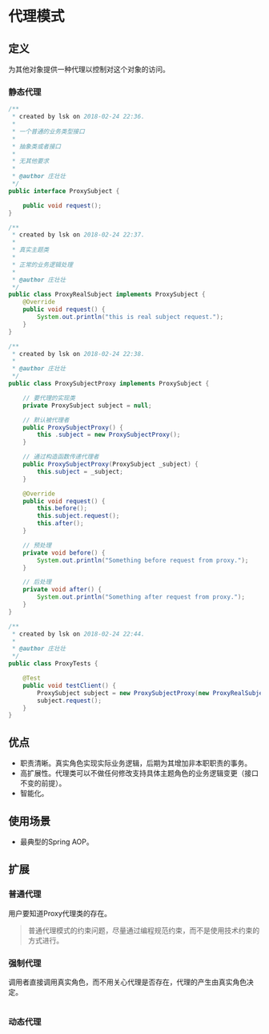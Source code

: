 # 代理模式

## 定义
为其他对象提供一种代理以控制对这个对象的访问。

### 静态代理
```java
/**
 * created by lsk on 2018-02-24 22:36.
 *
 * 一个普通的业务类型接口
 *
 * 抽象类或者接口
 *
 * 无其他要求
 *
 * @author 庄壮壮
 */
public interface ProxySubject {

    public void request();
}

/**
 * created by lsk on 2018-02-24 22:37.
 *
 * 真实主题类
 *
 * 正常的业务逻辑处理
 *
 * @author 庄壮壮
 */
public class ProxyRealSubject implements ProxySubject {
    @Override
    public void request() {
        System.out.println("this is real subject request.");
    }
}

/**
 * created by lsk on 2018-02-24 22:38.
 *
 * @author 庄壮壮
 */
public class ProxySubjectProxy implements ProxySubject {

    // 要代理的实现类
    private ProxySubject subject = null;

    // 默认被代理者
    public ProxySubjectProxy() {
        this .subject = new ProxySubjectProxy();
    }

    // 通过构造函数传递代理者
    public ProxySubjectProxy(ProxySubject _subject) {
        this.subject = _subject;
    }

    @Override
    public void request() {
        this.before();
        this.subject.request();
        this.after();
    }

    // 预处理
    private void before() {
        System.out.println("Something before request from proxy.");
    }

    // 后处理
    private void after() {
        System.out.println("Something after request from proxy.");
    }
}

/**
 * created by lsk on 2018-02-24 22:44.
 *
 * @author 庄壮壮
 */
public class ProxyTests {

    @Test
    public void testClient() {
        ProxySubject subject = new ProxySubjectProxy(new ProxyRealSubject());
        subject.request();
    }
}

```

## 优点
- 职责清晰。真实角色实现实际业务逻辑，后期为其增加非本职职责的事务。
- 高扩展性。代理类可以不做任何修改支持具体主题角色的业务逻辑变更（接口不变的前提）。
- 智能化。

## 使用场景
- 最典型的Spring AOP。

## 扩展
### 普通代理
用户要知道Proxy代理类的存在。
> 普通代理模式的约束问题，尽量通过编程规范约束，而不是使用技术约束的方式进行。
### 强制代理
调用者直接调用真实角色，而不用关心代理是否存在，代理的产生由真实角色决定。
```java

```
### 动态代理

